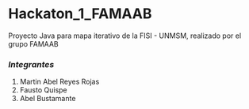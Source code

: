 # Hackaton_1_FAMAAB
Proyecto Java para mapa iterativo de la FISI - UNMSM, realizado por el grupo FAMAAB

### *Integrantes*
<ol>
  <li>Martin Abel Reyes Rojas</li>
  <li>Fausto Quispe</li>
  <li>Abel Bustamante</li>  
</ol>
